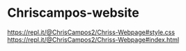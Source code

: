 # Chriscampos-website
https://repl.it/@ChrisCampos2/Chriss-Webpage#style.css
https://repl.it/@ChrisCampos2/Chriss-Webpage#index.html
